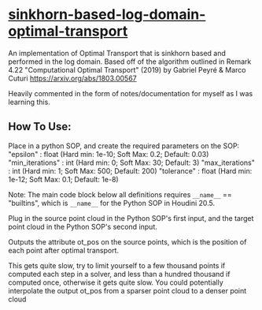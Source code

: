 # **[sinkhorn-based-log-domain-optimal-transport](./SinkhornBasedLogDomainOptimalTransportHoudini.py)**
An implementation of Optimal Transport that is sinkhorn based and performed in the log domain.
Based off of the algorithm outlined in Remark 4.22 "Computational Optimal Transport" (2019) by Gabriel Peyré
& Marco Cuturi https://arxiv.org/abs/1803.00567

Heavily commented in the form of notes/documentation for myself as I was learning this.

## How To Use:
Place in a python SOP, and create the required parameters on the SOP:
"epsilon" : float (Hard min: 1e-10; Soft Max: 0.2; Default: 0.03)
"min_iterations" : int (Hard min: 0; Soft Max: 30; Default: 3)
"max_iterations" : int (Hard min: 1; Soft Max: 500; Default: 200)
"tolerance" : float (Hard min: 1e-12; Soft Max: 0.1; Default: 1e-8)

Note: The main code block below all definitions requires `__name__` == "builtins", which is `__name__` for the Python
SOP in Houdini 20.5.

Plug in the source point cloud in the Python SOP's first input, and the target point cloud in the Python SOP's second
input.

Outputs the attribute ot_pos on the source points, which is the position of each point after optimal transport.

This gets quite slow, try to limit yourself to a few thousand points if computed each step in a solver, and less than a
hundred thousand if computed once, otherwise it gets quite slow.
You could potentially interpolate the output ot_pos from a sparser point cloud to a denser point cloud